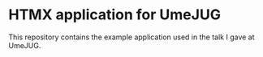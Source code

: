# HTMX application for UmeJUG

This repository contains the example application used in the talk I gave at
UmeJUG.


